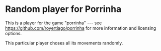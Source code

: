 Random player for Porrinha
==========================

This is a player for the game "porrinha"
--- see <https://github.com/royertiago/porrinha> for more information
and licensing options.

This particular player choses all its movements randomly.
